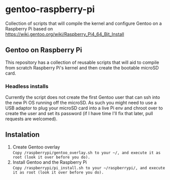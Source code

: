 # gentoo-raspberry-pi

Collection of scripts that will compile the kernel and configure Gentoo on a Raspberry Pi based on https://wiki.gentoo.org/wiki/Raspberry_Pi4_64_Bit_Install

## Gentoo on Raspberry Pi

This repository has a collection of reusable scripts that will aid to compile from scratch Raspberry Pi's kernel and then create the bootable microSD card.

### Headless installs

Currently the script does not create the first Gentoo user that can ssh into the new Pi OS running off the microSD. As such you might need to use a USB adaptor to plug your microSD card into a live Pi env and chroot over to create the user and set its password (if I have time I'll fix that later, pull requests are welcomed).

## Instalation

1. Create Gentoo overlay \
   ```Copy /raspberrypi/gentoo_overlay.sh to your ~/, and execute it as root (look it over before you do).```
2. Install Gentoo and the Raspberry Pi \
   ```Copy /raspberrypi/pi_install.sh to your ~/raspberrypi/, and execute it as root (look it over before you do).```
